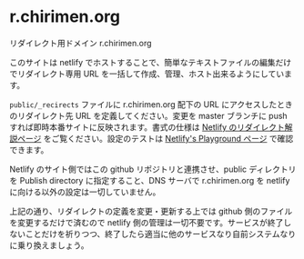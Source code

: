 # r.chirimen.org
リダイレクト用ドメイン r.chirimen.org

このサイトは netlify でホストすることで、簡単なテキストファイルの編集だけでリダイレクト専用 URL を一括して作成、管理、ホスト出来るようにしています。

`public/_recirects` ファイルに r.chirimen.org 配下の URL にアクセスしたときのリダイレクト先 URL を定義してください。変更を master ブランチに push すれば即時本番サイトに反映されます。書式の仕様は [Netlify のリダイレクト解説ページ](<https://www.netlify.com/docs/redirects/>) をご覧ください。設定のテストは [Netlify's Playground ページ](https://play.netlify.com/redirects) で確認できます。

Netlify のサイト側ではこの github リポジトリと連携させ、public ディレクトリを Publish directory に指定すること、DNS サーバで r.chirimen.org を netlify に向ける以外の設定は一切していません。

上記の通り、リダイレクトの定義を変更・更新する上では github 側のファイルを変更するだけで済むので netlify 側の管理は一切不要です。サービスが終了しないことだけを祈りつつ、終了したら適当に他のサービスなり自前システムなりに乗り換えましょう。
